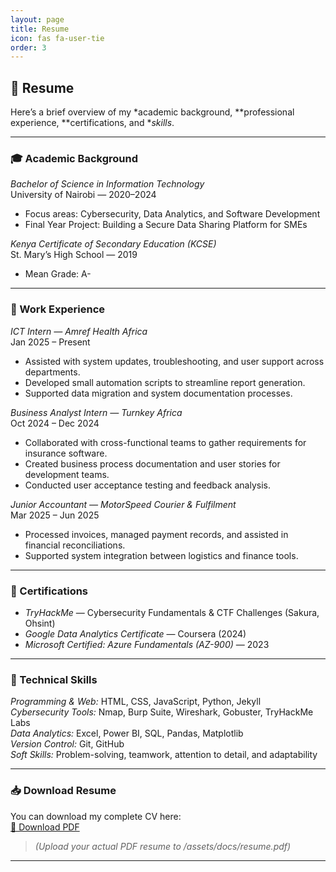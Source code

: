 ```yaml
---
layout: page
title: Resume
icon: fas fa-user-tie
order: 3
---
```


## 🧾 Resume

Here’s a brief overview of my *academic background, **professional experience, **certifications, and **skills*.

---

### 🎓 Academic Background

*Bachelor of Science in Information Technology*  
University of Nairobi — 2020–2024  
- Focus areas: Cybersecurity, Data Analytics, and Software Development  
- Final Year Project: Building a Secure Data Sharing Platform for SMEs  

*Kenya Certificate of Secondary Education (KCSE)*  
St. Mary’s High School — 2019  
- Mean Grade: A-

---

### 💼 Work Experience

*ICT Intern — Amref Health Africa*  
Jan 2025 – Present  
- Assisted with system updates, troubleshooting, and user support across departments.  
- Developed small automation scripts to streamline report generation.  
- Supported data migration and system documentation processes.  

*Business Analyst Intern — Turnkey Africa*  
Oct 2024 – Dec 2024  
- Collaborated with cross-functional teams to gather requirements for insurance software.  
- Created business process documentation and user stories for development teams.  
- Conducted user acceptance testing and feedback analysis.  

*Junior Accountant — MotorSpeed Courier & Fulfilment*  
Mar 2025 – Jun 2025  
- Processed invoices, managed payment records, and assisted in financial reconciliations.  
- Supported system integration between logistics and finance tools.

---

### 🧠 Certifications

- *TryHackMe* — Cybersecurity Fundamentals & CTF Challenges (Sakura, Ohsint)  
- *Google Data Analytics Certificate* — Coursera (2024)  
- *Microsoft Certified: Azure Fundamentals (AZ-900)* — 2023  

---

### 🧰 Technical Skills

*Programming & Web:* HTML, CSS, JavaScript, Python, Jekyll  
*Cybersecurity Tools:* Nmap, Burp Suite, Wireshark, Gobuster, TryHackMe Labs  
*Data Analytics:* Excel, Power BI, SQL, Pandas, Matplotlib  
*Version Control:* Git, GitHub  
*Soft Skills:* Problem-solving, teamwork, attention to detail, and adaptability  

---

### 📥 Download Resume

You can download my complete CV here:  
[📄 Download PDF](/assets/resume.pdf)

> *(Upload your actual PDF resume to /assets/docs/resume.pdf)*

---
